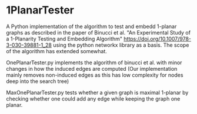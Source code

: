 # 1PlanarTester

A Python implementation of the algorithm to test and embedd 1-planar graphs as described in the paper of Binucci et al. "An Experimental Study of a 1-Planarity Testing and Embedding Algorithm" https://doi.org/10.1007/978-3-030-39881-1_28 using the python networkx library as a basis. The scope of the algorithm has extended somewhat.  

OnePlanarTester.py implements the algorithm of binucci et al. with minor changes in how the induced edges are computed (Our implementation mainly removes non-induced edges as this has low complexity for nodes deep into the search tree)

MaxOnePlanarTester.py tests whether a given graph is maximal 1-planar by checking whether one could add any edge while keeping the graph one planar.
